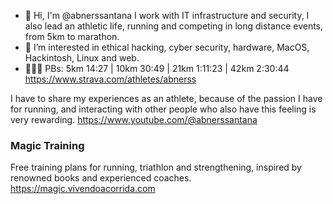- 👋 Hi, I'm @abnerssantana I work with IT infrastructure and security, I also lead an athletic life, running and competing in long distance events, from 5km to marathon. 
- 👀 I’m interested in ethical hacking, cyber security, hardware, MacOS, Hackintosh, Linux and web.
- 🏃🏻‍♂️ PBs: 5km 14:27 | 10km 30:49 | 21km 1:11:23 | 42km 2:30:44 https://www.strava.com/athletes/abnerss

I have to share my experiences as an athlete, because of the passion I have for running, and interacting with other people who also have this feeling is very rewarding.
https://www.youtube.com/@abnerssantana

### Magic Training

Free training plans for running, triathlon and strengthening, inspired by renowned books and experienced coaches.
https://magic.vivendoacorrida.com

<!---
abnerssantana/abnerssantana is a ✨ special ✨ repository because its `README.md` (this file) appears on your GitHub profile.
You can click the Preview link to take a look at your changes.
--->

